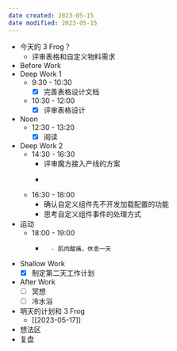 ```yaml
---
date created: 2023-05-15 
date modified: 2023-05-15
---
```

- 今天的 3 Frog？
	- 评审表格和自定义物料需求
- Before Work
- Deep Work 1
	- 9:30 - 10:30
		- [x] 完善表格设计文档
	- 10:30 - 12:00
		- [x] 评审表格设计
- Noon
	- 12:30 - 13:20
		- [x] 阅读
- Deep Work 2
	- 14:30 - 16:30
		- 评审魔方接入产线的方案
		- ~~~~数据源功能开发
	- 16:30 - 18:00
		- 确认自定义组件先不开发加载配置的功能
		- 思考自定义组件事件的处理方式
- 运动
	- 18:00 - 19:00
		- ~~~~跑步
			- 肌肉酸痛，休息一天
- Shallow Work
	- [x] 制定第二天工作计划
- After Work
	- [ ] 冥想
	- [ ] 冷水浴
- 明天的计划和 3 Frog
	- [[2023-05-17]]
- 想法区
- 复盘
